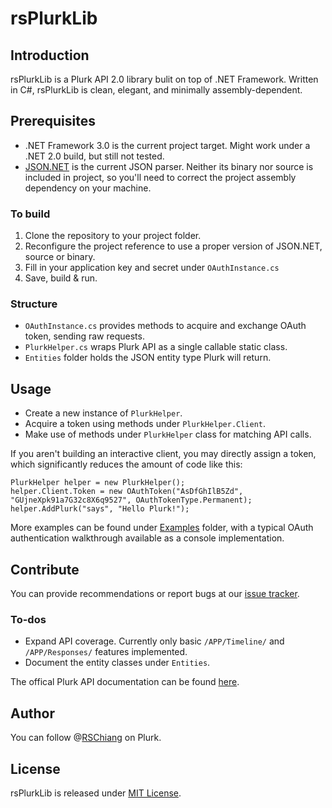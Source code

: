 rsPlurkLib
==========

Introduction
------------
rsPlurkLib is a Plurk API 2.0 library bulit on top of .NET Framework. Written in C#, rsPlurkLib is clean, elegant, and minimally assembly-dependent.

Prerequisites
-------------
* .NET Framework 3.0 is the current project target. Might work under a .NET 2.0 build, but still not tested.
* [JSON.NET](http://json.codeplex.com/) is the current JSON parser. Neither its binary nor source is included in project, so you'll need to correct the project assembly dependency on your machine.

### To build
1. Clone the repository to your project folder.
2. Reconfigure the project reference to use a proper version of JSON.NET, source or binary.
3. Fill in your application key and secret under `OAuthInstance.cs`
4. Save, build & run.

### Structure
* `OAuthInstance.cs` provides methods to acquire and exchange OAuth token, sending raw requests.
* `PlurkHelper.cs` wraps Plurk API as a single callable static class.
* `Entities` folder holds the JSON entity type Plurk will return.

Usage
-----
* Create a new instance of `PlurkHelper`.
* Acquire a token using methods under `PlurkHelper.Client`.
* Make use of methods under `PlurkHelper` class for matching API calls. 

If you aren't building an interactive client, you may directly assign a token, which significantly reduces the amount of code like this:

    PlurkHelper helper = new PlurkHelper();
    helper.Client.Token = new OAuthToken("AsDfGhIlB5Zd", "GUjneXpk91a7G32c8X6q9527", OAuthTokenType.Permanent);
    helper.AddPlurk("says", "Hello Plurk!");

More examples can be found under [Examples](https://github.com/rschiang/rsPlurkLib/tree/master/Examples) folder, with a typical OAuth authentication walkthrough available as a console implementation.

Contribute
----------
You can provide recommendations or report bugs at our [issue tracker](https://github.com/rschiang/rsPlurkLib/issues).

### To-dos
* Expand API coverage. Currently only basic `/APP/Timeline/` and `/APP/Responses/` features implemented.
* Document the entity classes under `Entities`. 

The offical Plurk API documentation can be found [here](http://www.plurk.com/API).

Author
------
You can follow @[RSChiang](http://www.plurk.com/RSChiang) on Plurk.

License
-------
rsPlurkLib is released under [MIT License](https://github.com/rschiang/rsPlurkLib/blob/master/LICENSE.md).
